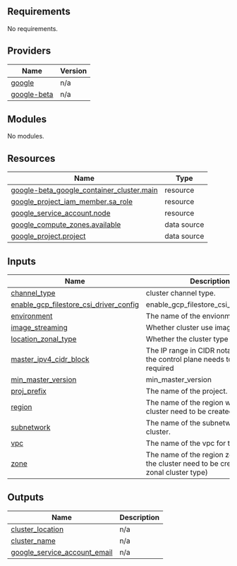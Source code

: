 <!-- BEGIN_TF_DOCS -->
## Requirements

No requirements.

## Providers

| Name | Version |
|------|---------|
| <a name="provider_google"></a> [google](#provider\_google) | n/a |
| <a name="provider_google-beta"></a> [google-beta](#provider\_google-beta) | n/a |

## Modules

No modules.

## Resources

| Name | Type |
|------|------|
| [google-beta_google_container_cluster.main](https://registry.terraform.io/providers/hashicorp/google-beta/latest/docs/resources/google_container_cluster) | resource |
| [google_project_iam_member.sa_role](https://registry.terraform.io/providers/hashicorp/google/latest/docs/resources/project_iam_member) | resource |
| [google_service_account.node](https://registry.terraform.io/providers/hashicorp/google/latest/docs/resources/service_account) | resource |
| [google_compute_zones.available](https://registry.terraform.io/providers/hashicorp/google/latest/docs/data-sources/compute_zones) | data source |
| [google_project.project](https://registry.terraform.io/providers/hashicorp/google/latest/docs/data-sources/project) | data source |

## Inputs

| Name | Description | Type | Default | Required |
|------|-------------|------|---------|:--------:|
| <a name="input_channel_type"></a> [channel\_type](#input\_channel\_type) | cluster channel type. | `string` | `"UNSPECIFIED"` | no |
| <a name="input_enable_gcp_filestore_csi_driver_config"></a> [enable\_gcp\_filestore\_csi\_driver\_config](#input\_enable\_gcp\_filestore\_csi\_driver\_config) | enable\_gcp\_filestore\_csi\_driver\_config | `bool` | `true` | no |
| <a name="input_environment"></a> [environment](#input\_environment) | The name of the envionment | `string` | n/a | yes |
| <a name="input_image_streaming"></a> [image\_streaming](#input\_image\_streaming) | Whether cluster use image streaming | `bool` | `false` | no |
| <a name="input_location_zonal_type"></a> [location\_zonal\_type](#input\_location\_zonal\_type) | Whether the cluster type is zonal | `string` | `false` | no |
| <a name="input_master_ipv4_cidr_block"></a> [master\_ipv4\_cidr\_block](#input\_master\_ipv4\_cidr\_block) | The IP range in CIDR notation where the control plane needs to reside, /26 required | `any` | n/a | yes |
| <a name="input_min_master_version"></a> [min\_master\_version](#input\_min\_master\_version) | min\_master\_version | `any` | `null` | no |
| <a name="input_proj_prefix"></a> [proj\_prefix](#input\_proj\_prefix) | The name of the project. | `string` | n/a | yes |
| <a name="input_region"></a> [region](#input\_region) | The name of the region where the cluster need to be created. | `string` | n/a | yes |
| <a name="input_subnetwork"></a> [subnetwork](#input\_subnetwork) | The name of the subnetwork for the cluster. | `any` | n/a | yes |
| <a name="input_vpc"></a> [vpc](#input\_vpc) | The name of the vpc for the cluster. | `string` | n/a | yes |
| <a name="input_zone"></a> [zone](#input\_zone) | The name of the region zone where the cluster need to be created. (for zonal cluster type) | `string` | `null` | no |

## Outputs

| Name | Description |
|------|-------------|
| <a name="output_cluster_location"></a> [cluster\_location](#output\_cluster\_location) | n/a |
| <a name="output_cluster_name"></a> [cluster\_name](#output\_cluster\_name) | n/a |
| <a name="output_google_service_account_email"></a> [google\_service\_account\_email](#output\_google\_service\_account\_email) | n/a |
<!-- END_TF_DOCS -->
